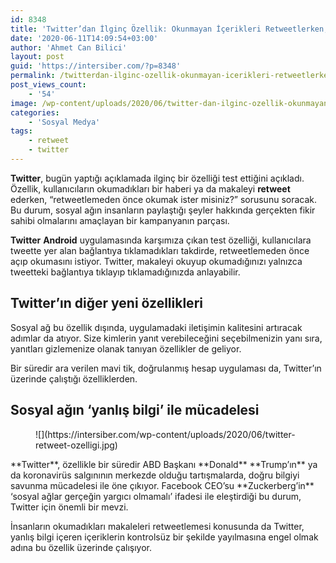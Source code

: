 ```yaml
---
id: 8348
title: 'Twitter’dan İlginç Özellik: Okunmayan İçerikleri Retweetlerken, “Okumak İster misiniz?” Diye Sorulacak'
date: '2020-06-11T14:09:54+03:00'
author: 'Ahmet Can Bilici'
layout: post
guid: 'https://intersiber.com/?p=8348'
permalink: /twitterdan-ilginc-ozellik-okunmayan-icerikleri-retweetlerken-okumak-ister-misiniz-diye-sorulacak/
post_views_count:
    - '54'
image: /wp-content/uploads/2020/06/twitter-dan-ilginc-ozellik-okunmayan-makaleleri-retweetlerken-okumak-ister-misiniz-diye-sorulacak.jpg
categories:
    - 'Sosyal Medya'
tags:
    - retweet
    - twitter
---
```


**Twitter**, bugün yaptığı açıklamada ilginç bir özelliği test ettiğini açıkladı. Özellik, kullanıcıların okumadıkları bir haberi ya da makaleyi **retweet** ederken, “retweetlemeden önce okumak ister misiniz?” sorusunu soracak. Bu durum, sosyal ağın insanların paylaştığı şeyler hakkında gerçekten fikir sahibi olmalarını amaçlayan bir kampanyanın parçası.

**Twitter** **Android** uygulamasında karşımıza çıkan test özelliği, kullanıcılara tweette yer alan bağlantıya tıklamadıkları takdirde, retweetlemeden önce açıp okumasını istiyor. Twitter, makaleyi okuyup okumadığınızı yalnızca tweetteki bağlantıya tıklayıp tıklamadığınızda anlayabilir.

## Twitter’ın diğer yeni özellikleri

Sosyal ağ bu özellik dışında, uygulamadaki iletişimin kalitesini artıracak adımlar da atıyor. Size kimlerin yanıt verebileceğini seçebilmenizin yanı sıra, yanıtları gizlemenize olanak tanıyan özellikler de geliyor.

Bir süredir ara verilen mavi tik, doğrulanmış hesap uygulaması da, Twitter’ın üzerinde çalıştığı özelliklerden.

## Sosyal ağın ‘yanlış bilgi’ ile mücadelesi

<figure class="wp-block-image size-large">![](https://intersiber.com/wp-content/uploads/2020/06/twitter-retweet-ozelligi.jpg)</figure>**Twitter**, özellikle bir süredir ABD Başkanı **Donald** **Trump’ın** ya da koronavirüs salgınının merkezde olduğu tartışmalarda, doğru bilgiyi savunma mücadelesi ile öne çıkıyor. Facebook CEO’su **Zuckerberg’in** ‘sosyal ağlar gerçeğin yargıcı olmamalı’ ifadesi ile eleştirdiği bu durum, Twitter için önemli bir mevzi.

İnsanların okumadıkları makaleleri retweetlemesi konusunda da Twitter, yanlış bilgi içeren içeriklerin kontrolsüz bir şekilde yayılmasına engel olmak adına bu özellik üzerinde çalışıyor.